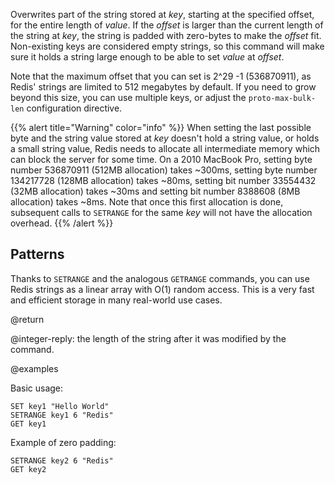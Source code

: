 Overwrites part of the string stored at _key_, starting at the specified offset, for the entire length of _value_.
If the _offset_ is larger than the current length of the string at _key_, the string is padded with zero-bytes to make the _offset_ fit.
Non-existing keys are considered empty strings, so this command will make sure it holds a string large enough to be able to set _value_ at _offset_.

Note that the maximum offset that you can set is 2^29 -1 (536870911), as Redis' strings are limited to 512 megabytes by default.
If you need to grow beyond this size, you can use multiple keys, or adjust the `proto-max-bulk-len` configuration directive.

{{% alert title="Warning" color="info" %}}
When setting the last possible byte and the string value stored at _key_ doesn't hold a string value, or holds a small string value, Redis needs to allocate all intermediate memory which can block the server for some time.
On a 2010 MacBook Pro, setting byte number 536870911 (512MB allocation) takes ~300ms, setting byte number 134217728 (128MB allocation) takes ~80ms, setting bit number 33554432 (32MB allocation) takes ~30ms and setting bit number 8388608 (8MB allocation) takes ~8ms.
Note that once this first allocation is done, subsequent calls to `SETRANGE` for
the same _key_ will not have the allocation overhead.
{{% /alert %}}

## Patterns

Thanks to `SETRANGE` and the analogous `GETRANGE` commands, you can use Redis strings as a linear array with O(1) random access.
This is a very fast and efficient storage in many real-world use cases.

@return

@integer-reply: the length of the string after it was modified by the command.

@examples

Basic usage:

```cli
SET key1 "Hello World"
SETRANGE key1 6 "Redis"
GET key1
```

Example of zero padding:

```cli
SETRANGE key2 6 "Redis"
GET key2
```
